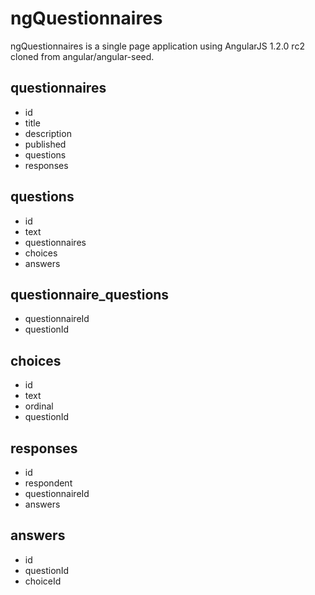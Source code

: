 # ngQuestionnaires

ngQuestionnaires is a single page application using AngularJS 1.2.0 rc2 cloned from angular/angular-seed.

## questionnaires

* id
* title
* description
* published
* questions
* responses

## questions

* id
* text
* questionnaires
* choices
* answers

## questionnaire_questions

* questionnaireId
* questionId

## choices

* id
* text
* ordinal
* questionId

## responses

* id
* respondent
* questionnaireId
* answers

## answers

* id
* questionId
* choiceId
